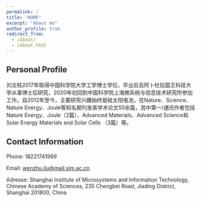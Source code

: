 ```yaml
---
permalink: /
title: "HOME"
excerpt: "About me"
author_profile: true
redirect_from: 
  - /about/
  - /about.html
---
```


Personal Profile
------
刘文柱2017年取得中国科学院大学工学博士学位，毕业后去阿卜杜拉国王科技大学从事博士后研究，2020年初回到中国科学院上海微系统与信息技术研究所参加工作。自2012年至今，主要研究兴趣始终是硅太阳电池，在Nature、Science、Nature Energy、Joule等知名期刊发表学术论文50余篇，其中第一/通讯作者包括Nature Energy、Joule（2篇）、Advanced Materials、Advanced Science和Solar Energy Materials and Solar Cells （3篇）等。


Contact Information
------
Phone: 18221741969

Email: wenzhu.liu@mail.sim.ac.cn

Adresse: Shanghai Institute of Microsystems and Information Technology, Chinese Academy of Sciences, 235 Chengbei Road, Jiading District, Shanghai 201800, China

